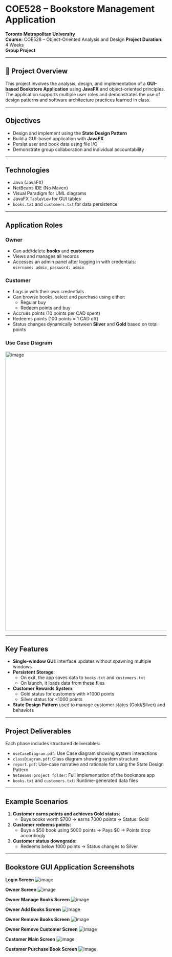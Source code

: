 # COE528 – Bookstore Management Application

**Toronto Metropolitan University**  
**Course:** COE528 – Object-Oriented Analysis and Design 
**Project Duration:** 4 Weeks  
**Group Project**

---

## 📌 Project Overview

This project involves the analysis, design, and implementation of a **GUI-based Bookstore Application** using **JavaFX** and object-oriented principles. The application supports multiple user roles and demonstrates the use of design patterns and software architecture practices learned in class.

---

## Objectives

- Design and implement using the **State Design Pattern**
- Build a GUI-based application with **JavaFX**
- Persist user and book data using file I/O
- Demonstrate group collaboration and individual accountability

---

## Technologies

- Java (JavaFX)
- NetBeans IDE (No Maven)
- Visual Paradigm for UML diagrams
- JavaFX `TableView` for GUI tables
- `books.txt` and `customers.txt` for data persistence

---

## Application Roles

### **Owner**
- Can add/delete **books** and **customers**
- Views and manages all records
- Accesses an admin panel after logging in with credentials:  
  `username: admin`, `password: admin`

### **Customer**
- Logs in with their own credentials
- Can browse books, select and purchase using either:
  - Regular buy
  - Redeem points and buy
- Accrues points (10 points per CAD spent)
- Redeems points (100 points = 1 CAD off)
- Status changes dynamically between **Silver** and **Gold** based on total points

### **Use Case Diagram**
<img width="1494" height="874" alt="image" src="https://github.com/user-attachments/assets/4ca249ac-2351-4998-bdf1-2fd855e2c116" />


---

## Key Features

- **Single-window GUI**: Interface updates without spawning multiple windows
- **Persistent Storage**: 
  - On exit, the app saves data to `books.txt` and `customers.txt`
  - On launch, it loads data from these files
- **Customer Rewards System**:
  - Gold status for customers with ≥1000 points
  - Silver status for <1000 points
- **State Design Pattern** used to manage customer states (Gold/Silver) and behaviors

---

## Project Deliverables

Each phase includes structured deliverables:

- `useCaseDiagram.pdf`: Use Case diagram showing system interactions
- `classDiagram.pdf`: Class diagram showing system structure
- `report.pdf`: Use-case narrative and rationale for using the State Design Pattern
- `NetBeans project folder`: Full implementation of the bookstore app
- `books.txt` and `customers.txt`: Runtime-generated data files

---

## Example Scenarios

1. **Customer earns points and achieves Gold status:**
   - Buys books worth $700 → earns 7000 points → Status: Gold
2. **Customer redeems points:**
   - Buys a $50 book using 5000 points → Pays $0 → Points drop accordingly
3. **Customer status downgrade:**
   - Redeems below 1000 points → Status changes to Silver

---

## Bookstore GUI Application Screenshots

**Login Screen**
![image](https://github.com/user-attachments/assets/cc650b33-3053-4fdc-aa71-7b36d64738ea)

**Owner Screen**
![image](https://github.com/user-attachments/assets/83640108-3e48-4fa5-9b4c-07903f120c7e)

**Owner Manage Books Screen**
![image](https://github.com/user-attachments/assets/d2ad2e81-e69d-4cfe-8f81-3163f28e1f9d)

**Owner Add Books Screen**
![image](https://github.com/user-attachments/assets/72bb8e43-5a50-4cdd-bb77-ce241fa06b99)

**Owner Remove Books Screen**
![image](https://github.com/user-attachments/assets/ab55d6e0-df0c-4e68-ab33-7194eb020636)

**Owner Remove Customer Screen**
![image](https://github.com/user-attachments/assets/ed825fdd-85e3-40af-aad2-4136ab574625)

**Customer Main Screen**
![image](https://github.com/user-attachments/assets/7ec14c27-c553-4b38-a5cd-a8c7aebc4867)

**Customer Purchase Book Screen**
![image](https://github.com/user-attachments/assets/ecc81dc0-e5e6-4c93-8006-8ecaa81ab5bb)













